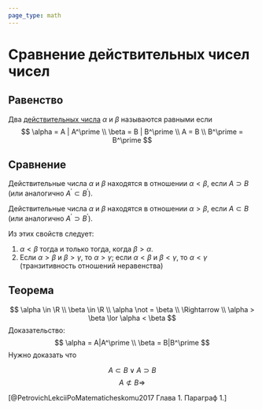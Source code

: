 ```yaml
---
page_type: math
---
```


# Сравнение действительных чисел чисел

## Равенство

Два [действительных числа]([[20221030231807]]) $\alpha$ и $\beta$ называются равными если
$$
\alpha = A | A^\prime \\
\beta = B | B^\prime \\
A = B \\
B^\prime = B^\prime
$$
## Сравнение

Действительные числа $\alpha$ и $\beta$ находятся в отношении $\alpha < \beta$, если $A \supset B$ (или аналогично $A^\prime \subset B^\prime$).

Действительные числа $\alpha$ и $\beta$ находятся в отношении $\alpha > \beta$, если $A \subset B$ (или аналогично $A^\prime \supset B^\prime$).

Из этих свойств следует:

1. $\alpha < \beta$ тогда и только тогда, когда $\beta > \alpha$.
2. Если $\alpha > \beta$ и $\beta > \gamma$, то $\alpha > \gamma$; если $\alpha < \beta$ и $\beta < \gamma$, то $\alpha < \gamma$ (транзитивность отношений неравенства)

## Теорема

$$
\alpha \in \R \\
\beta \in \R \\
\alpha \not = \beta \\
\Rightarrow \\
\alpha > \beta \lor \alpha < \beta
$$
Доказательство:
$$
\alpha = A|A^\prime \\
\beta = B|B^\prime
$$
Нужно доказать что

$$
A \subset B \lor A \supset B
$$
$$
A \not \subset B \Rightarrow 
$$


[@PetrovichLekciiPoMatematicheskomu2017 Глава 1. Параграф 1.]
